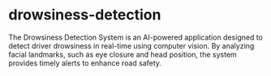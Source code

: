 # drowsiness-detection
The Drowsiness Detection System is an AI-powered application designed to detect driver drowsiness in real-time using computer vision. By analyzing facial landmarks, such as eye closure and head position, the system provides timely alerts to enhance road safety.
